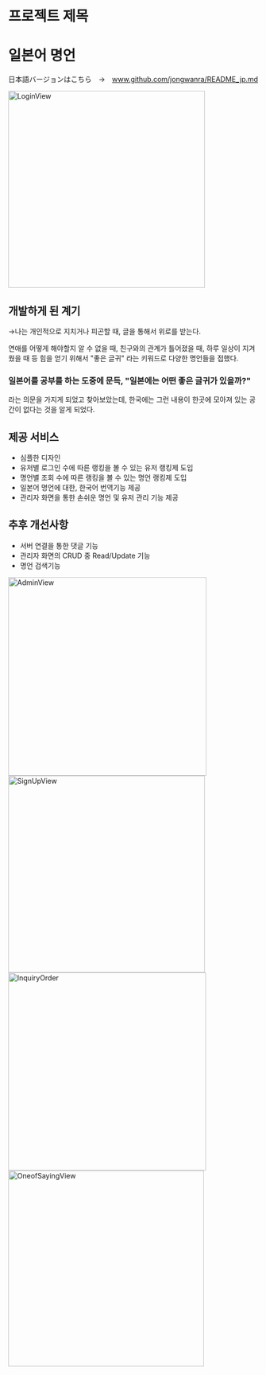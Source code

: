 # 프로젝트 제목

# 일본어 명언

日本語バージョンはこちら　→　www.github.com/jongwanra/README_jp.md

<img width="396" alt="LoginView" src="https://user-images.githubusercontent.com/43265235/82762623-03131f80-9e3d-11ea-9756-f303e1771e0b.png">

## 개발하게 된 계기

<p>→나는 개인적으로 지치거나 피곤할 때, 글을 통해서 위로를 받는다.</p><p>연애를 어떻게 해야할지 알 수 없을 때, 친구와의 관계가 틀어졌을 때, 하루 일상이 지겨웠을 때 등 힘을 얻기 위해서 "좋은 글귀" 라는 키워드로 다양한 명언들을 접했다.</p>

<h3> 일본어를 공부를 하는 도중에 문득, "일본에는 어떤 좋은 글귀가 있을까?"</h3> 

<p> 라는 의문을 가지게 되었고 찾아보았는데, 한국에는 그런 내용이 한곳에 모아져 있는 공간이 없다는 것을 알게 되었다.</p>



## 제공 서비스

- 심플한 디자인
- 유저별 로그인 수에 따른 랭킹을 볼 수 있는 유저 랭킹제 도입
- 명언별 조회 수에 따른 랭킹을 볼 수 있는 명언 랭킹제 도입
- 일본어 명언에 대한, 한국어 번역기능 제공
- 관리자 화면을 통한 손쉬운 명언 및 유저 관리 기능 제공

## 추후 개선사항

- 서버 연결을 통한 댓글 기능
- 관리자 화면의 CRUD 중 Read/Update 기능
- 명언 검색기능

<img width="399" alt="AdminView" src="https://user-images.githubusercontent.com/43265235/82763529-5c7e4d00-9e43-11ea-991a-44b88cb5e924.png">

<img width="396" alt="SignUpView" src="https://user-images.githubusercontent.com/43265235/82763532-6011d400-9e43-11ea-89cb-3f8dfde874f5.png">

<img width="398" alt="InquiryOrder" src="https://user-images.githubusercontent.com/43265235/82763533-60aa6a80-9e43-11ea-839e-fba5df4221df.png">

<img width="394" alt="OneofSayingView" src="https://user-images.githubusercontent.com/43265235/82763534-61430100-9e43-11ea-9133-4de124914c1c.png">

